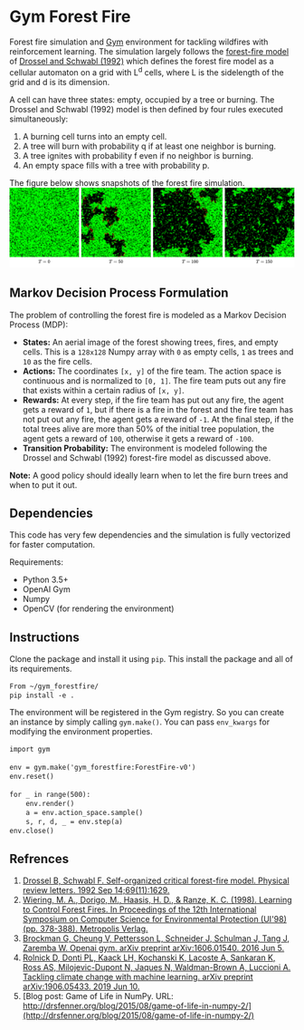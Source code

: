 # Gym Forest Fire
Forest fire simulation and [Gym](https://github.com/openai/gym) environment
for tackling wildfires with reinforcement learning. The simulation largely follows the
[forest-fire model](https://en.wikipedia.org/wiki/Forest-fire_model) of 
[Drossel and Schwabl (1992)](https://journals.aps.org/prl/abstract/10.1103/PhysRevLett.69.1629)
which defines the forest fire model as a cellular automaton on a grid with L<sup>d</sup> 
cells, where L is the sidelength of the grid and d is its dimension. 

A cell can have three states: empty, occupied by a tree or burning. The Drossel and 
Schwabl (1992) model is then defined by four rules executed simultaneously:
1. A burning cell turns into an empty cell.
1. A tree will burn with probability q if at least one neighbor is burning.
1. A tree ignites with probability f even if no neighbor is burning.
1. An empty space fills with a tree with probability p.

The figure below shows snapshots of the forest fire simulation. 
![Forest fire simulation](figures/forestfire.png)

## Markov Decision Process Formulation
The problem of controlling the forest fire is modeled as a Markov Decision Process (MDP):
* **States:** An aerial image of the forest showing trees, fires, and empty cells. 
This is a `128x128` Numpy array with `0` as empty cells, `1` as trees and `10` as the fire cells.
* **Actions:** The coordinates `[x, y]` of the fire team. The action space 
is continuous and is normalized to `[0, 1]`. The fire team puts out any fire that exists
within a certain radius of `[x, y]`.
* **Rewards:** At every step, if the fire team has put out any fire, the agent gets a
reward of `1`, but if there is a fire in the forest and the fire team has not put out any
fire, the agent gets a reward of `-1`. At the final step, if the total trees alive are more 
than 50% of the initial tree population, the agent gets a reward of `100`, otherwise it gets
a reward of `-100`.
* **Transition Probability:** The environment is modeled following the Drossel and 
Schwabl (1992) forest-fire model as discussed above.

**Note:** A good policy should ideally learn when to let the fire burn trees and when to 
put it out.   

## Dependencies 
This code has very few dependencies and the simulation is fully vectorized for faster
computation.  

Requirements:
* Python 3.5+
* OpenAI Gym
* Numpy 
* OpenCV (for rendering the environment)

## Instructions
Clone the package and install it using `pip`. This install the package and all of its 
requirements.
```
From ~/gym_forestfire/
pip install -e .
```
The environment will be registered in the Gym registry. So you can create an instance by
simply calling `gym.make()`. You can pass `env_kwargs` for modifying the environment 
properties. 
```
import gym

env = gym.make('gym_forestfire:ForestFire-v0')
env.reset()

for _ in range(500):
    env.render()
    a = env.action_space.sample()
    s, r, d, _ = env.step(a)
env.close()
```

## Refrences 
1. [Drossel B, Schwabl F. Self-organized critical forest-fire model. Physical review letters. 1992 Sep 14;69(11):1629.](https://journals.aps.org/prl/abstract/10.1103/PhysRevLett.69.1629)
1. [Wiering, M. A., Dorigo, M., Haasis, H. D., & Ranze, K. C. (1998). Learning to Control Forest Fires. In Proceedings of the 12th International Symposium on Computer Science for Environmental Protection (UI'98) (pp. 378-388). Metropolis Verlag.](https://dspace.library.uu.nl/handle/1874/23510) 
1. [Brockman G, Cheung V, Pettersson L, Schneider J, Schulman J, Tang J, Zaremba W. Openai gym. arXiv preprint arXiv:1606.01540. 2016 Jun 5.](https://arxiv.org/abs/1606.01540)
1. [Rolnick D, Donti PL, Kaack LH, Kochanski K, Lacoste A, Sankaran K, Ross AS, Milojevic-Dupont N, Jaques N, Waldman-Brown A, Luccioni A. Tackling climate change with machine learning. arXiv preprint arXiv:1906.05433. 2019 Jun 10.
](https://arxiv.org/abs/1906.05433)
1. [Blog post: Game of Life in NumPy. URL: http://drsfenner.org/blog/2015/08/game-of-life-in-numpy-2/](http://drsfenner.org/blog/2015/08/game-of-life-in-numpy-2/)
